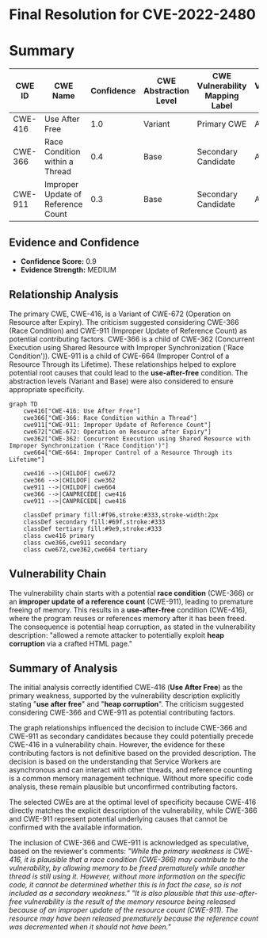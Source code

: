 # Final Resolution for CVE-2022-2480

# Summary 

| CWE ID | CWE Name | Confidence | CWE Abstraction Level | CWE Vulnerability Mapping Label | CWE-Vulnerability Mapping Notes |
|---|---|---|---|---|---|
| CWE-416 | Use After Free | 1.0 | Variant | Primary CWE | Allowed |
| CWE-366 | Race Condition within a Thread | 0.4 | Base | Secondary Candidate | Allowed |
| CWE-911 | Improper Update of Reference Count | 0.3 | Base | Secondary Candidate | Allowed |

## Evidence and Confidence

*   **Confidence Score:** 0.9
*   **Evidence Strength:** MEDIUM

## Relationship Analysis
The primary CWE, CWE-416, is a Variant of CWE-672 (Operation on Resource after Expiry). The criticism suggested considering CWE-366 (Race Condition) and CWE-911 (Improper Update of Reference Count) as potential contributing factors. CWE-366 is a child of CWE-362 (Concurrent Execution using Shared Resource with Improper Synchronization ('Race Condition')). CWE-911 is a child of CWE-664 (Improper Control of a Resource Through its Lifetime). These relationships helped to explore potential root causes that could lead to the **use-after-free** condition. The abstraction levels (Variant and Base) were also considered to ensure appropriate specificity.

```mermaid
graph TD
    cwe416["CWE-416: Use After Free"]
    cwe366["CWE-366: Race Condition within a Thread"]
    cwe911["CWE-911: Improper Update of Reference Count"]
    cwe672["CWE-672: Operation on Resource after Expiry"]
    cwe362["CWE-362: Concurrent Execution using Shared Resource with Improper Synchronization ('Race Condition')"]
    cwe664["CWE-664: Improper Control of a Resource Through its Lifetime"]

    cwe416 -->|CHILDOF| cwe672
    cwe366 -->|CHILDOF| cwe362
    cwe911 -->|CHILDOF| cwe664
    cwe366 -->|CANPRECEDE| cwe416
    cwe911 -->|CANPRECEDE| cwe416

    classDef primary fill:#f96,stroke:#333,stroke-width:2px
    classDef secondary fill:#69f,stroke:#333
    classDef tertiary fill:#9e9,stroke:#333
    class cwe416 primary
    class cwe366,cwe911 secondary
    class cwe672,cwe362,cwe664 tertiary
```

## Vulnerability Chain
The vulnerability chain starts with a potential **race condition** (CWE-366) or an **improper update of a reference count** (CWE-911), leading to premature freeing of memory. This results in a **use-after-free** condition (CWE-416), where the program reuses or references memory after it has been freed. The consequence is potential heap corruption, as stated in the vulnerability description: "allowed a remote attacker to potentially exploit **heap corruption** via a crafted HTML page."

## Summary of Analysis
The initial analysis correctly identified CWE-416 (**Use After Free**) as the primary weakness, supported by the vulnerability description explicitly stating "**use after free**" and "**heap corruption**". The criticism suggested considering CWE-366 and CWE-911 as potential contributing factors.

The graph relationships influenced the decision to include CWE-366 and CWE-911 as secondary candidates because they could potentially precede CWE-416 in a vulnerability chain. However, the evidence for these contributing factors is not definitive based on the provided description. The decision is based on the understanding that Service Workers are asynchronous and can interact with other threads, and reference counting is a common memory management technique. Without more specific code analysis, these remain plausible but unconfirmed contributing factors.

The selected CWEs are at the optimal level of specificity because CWE-416 directly matches the explicit description of the vulnerability, while CWE-366 and CWE-911 represent potential underlying causes that cannot be confirmed with the available information.

The inclusion of CWE-366 and CWE-911 is acknowledged as speculative, based on the reviewer's comments:
*"While the primary weakness is CWE-416, it is plausible that a race condition (CWE-366) may contribute to the vulnerability, by allowing memory to be freed prematurely while another thread is still using it. However, without more information on the specific code, it cannot be determined whether this is in fact the case, so is not included as a secondary weakness."*
*"It is also plausible that this use-after-free vulnerability is the result of the memory resource being released because of an improper update of the resource count (CWE-911). The resource may have been released prematurely because the reference count was decremented when it should not have been."*